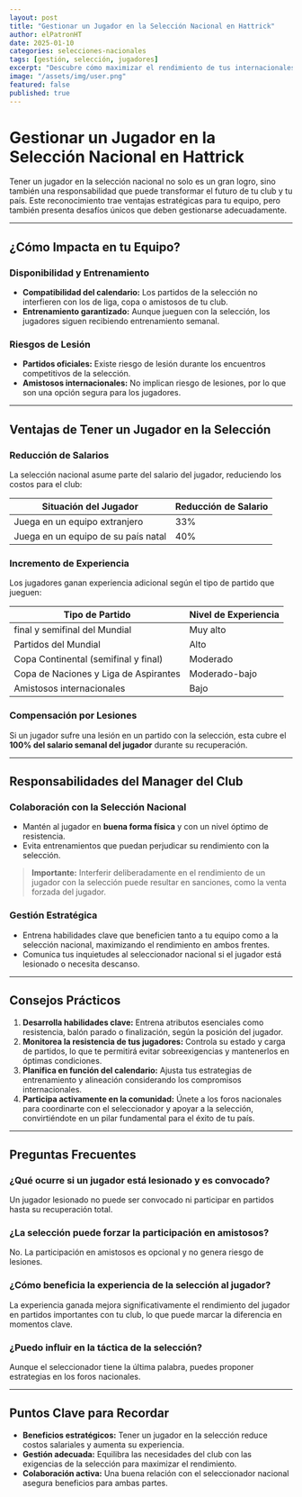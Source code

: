 ```yaml
---
layout: post
title: "Gestionar un Jugador en la Selección Nacional en Hattrick"
author: elPatronHT
date: 2025-01-10
categories: selecciones-nacionales
tags: [gestión, selección, jugadores]
excerpt: "Descubre cómo maximizar el rendimiento de tus internacionales mientras proteges los intereses de tu club, y lleva a tu equipo al éxito en todos los frentes."
image: "/assets/img/user.png"
featured: false
published: true
---
```


# Gestionar un Jugador en la Selección Nacional en Hattrick

Tener un jugador en la selección nacional no solo es un gran logro, sino también una responsabilidad que puede transformar el futuro de tu club y tu país. Este reconocimiento trae ventajas estratégicas para tu equipo, pero también presenta desafíos únicos que deben gestionarse adecuadamente.

---

## ¿Cómo Impacta en tu Equipo?

### Disponibilidad y Entrenamiento

- **Compatibilidad del calendario:** Los partidos de la selección no interfieren con los de liga, copa o amistosos de tu club.
- **Entrenamiento garantizado:** Aunque jueguen con la selección, los jugadores siguen recibiendo entrenamiento semanal.

### Riesgos de Lesión

- **Partidos oficiales:** Existe riesgo de lesión durante los encuentros competitivos de la selección.
- **Amistosos internacionales:** No implican riesgo de lesiones, por lo que son una opción segura para los jugadores.

---

## Ventajas de Tener un Jugador en la Selección

### Reducción de Salarios

La selección nacional asume parte del salario del jugador, reduciendo los costos para el club:

| **Situación del Jugador**           | **Reducción de Salario** |
| ----------------------------------- | ------------------------ |
| Juega en un equipo extranjero       | 33%                      |
| Juega en un equipo de su país natal | 40%                      |

### Incremento de Experiencia

Los jugadores ganan experiencia adicional según el tipo de partido que jueguen:

| **Tipo de Partido**                   | **Nivel de Experiencia** |
| ------------------------------------- | ------------------------ |
| final y semifinal del Mundial         | Muy alto                 |
| Partidos del Mundial                  | Alto                     |
| Copa Continental (semifinal y final)  | Moderado                 |
| Copa de Naciones y Liga de Aspirantes | Moderado-bajo            |
| Amistosos internacionales             | Bajo                     |

### Compensación por Lesiones

Si un jugador sufre una lesión en un partido con la selección, esta cubre el **100% del salario semanal del jugador** durante su recuperación.

---

## Responsabilidades del Manager del Club

### Colaboración con la Selección Nacional

- Mantén al jugador en **buena forma física** y con un nivel óptimo de resistencia.
- Evita entrenamientos que puedan perjudicar su rendimiento con la selección.

> **Importante:** Interferir deliberadamente en el rendimiento de un jugador con la selección puede resultar en sanciones, como la venta forzada del jugador.

### Gestión Estratégica

- Entrena habilidades clave que beneficien tanto a tu equipo como a la selección nacional, maximizando el rendimiento en ambos frentes.
- Comunica tus inquietudes al seleccionador nacional si el jugador está lesionado o necesita descanso.

---

## Consejos Prácticos

1. **Desarrolla habilidades clave:** Entrena atributos esenciales como resistencia, balón parado o finalización, según la posición del jugador.
2. **Monitorea la resistencia de tus jugadores:** Controla su estado y carga de partidos, lo que te permitirá evitar sobreexigencias y mantenerlos en óptimas condiciones.
3. **Planifica en función del calendario:** Ajusta tus estrategias de entrenamiento y alineación considerando los compromisos internacionales.
4. **Participa activamente en la comunidad:** Únete a los foros nacionales para coordinarte con el seleccionador y apoyar a la selección, convirtiéndote en un pilar fundamental para el éxito de tu país.

---

## Preguntas Frecuentes

### ¿Qué ocurre si un jugador está lesionado y es convocado?

Un jugador lesionado no puede ser convocado ni participar en partidos hasta su recuperación total.

### ¿La selección puede forzar la participación en amistosos?

No. La participación en amistosos es opcional y no genera riesgo de lesiones.

### ¿Cómo beneficia la experiencia de la selección al jugador?

La experiencia ganada mejora significativamente el rendimiento del jugador en partidos importantes con tu club, lo que puede marcar la diferencia en momentos clave.

### ¿Puedo influir en la táctica de la selección?

Aunque el seleccionador tiene la última palabra, puedes proponer estrategias en los foros nacionales.

---

## Puntos Clave para Recordar

- **Beneficios estratégicos:** Tener un jugador en la selección reduce costos salariales y aumenta su experiencia.
- **Gestión adecuada:** Equilibra las necesidades del club con las exigencias de la selección para maximizar el rendimiento.
- **Colaboración activa:** Una buena relación con el seleccionador nacional asegura beneficios para ambas partes.
